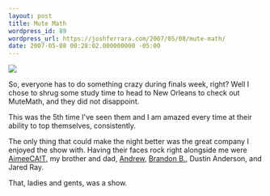 ```yaml
---
layout: post
title: Mute Math
wordpress_id: 89
wordpress_url: https://joshferrara.com/2007/05/08/mute-math/
date: 2007-05-08 00:28:02.000000000 -05:00
---
```

<!--Mime Type of File is image/jpeg -->

<a href="https://joshferrara.com/wp-photos/20070508-012802-1.jpg"><img src="https://joshferrara.com/wp-photos/thumb.20070508-012802-1.jpg" /></a>

So, everyone has to do something crazy during finals week, right? Well I chose to shrug some study time to head to New Orleans to check out MuteMath, and they did not disappoint.

This was the 5th time I've seen them and I am amazed every time at their ability to top themselves, consistently.

The only thing that could make the night better was the great company I enjoyed the show with. Having their faces rock right alongside me were <a href="http://aimeecait.blogspot.com">AimeeCA!T</a>, my brother and dad, <a href="http://www.friedriches.net/blog">Andrew</a>, <a href="http://brandonbourgeois.blogspot.com/">Brandon B.</a>, Dustin Anderson, and Jared Ray.

That, ladies and gents, was a show.
